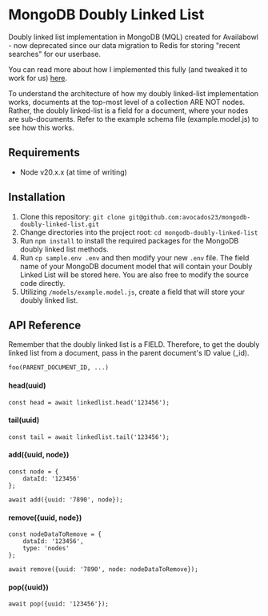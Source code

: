 # MongoDB Doubly Linked List

Doubly linked list implementation in MongoDB (MQL) created for Availabowl - now deprecated since our data migration to Redis for storing "recent searches" for our userbase. 

You can read more about how I implemented this fully (and tweaked it to work for us) [here](https://availabowldevs.wordpress.com/2024/05/03/mongodb-doubly-linked-list-implementation-for-recent-searches/).

To understand the architecture of how my doubly linked-list implementation works,
documents at the top-most level of a collection ARE NOT nodes. Rather, the doubly linked-list is a field for a document, where your nodes are sub-documents. Refer to the example schema file (example.model.js) to see how this works.

## Requirements

- Node v20.x.x (at time of writing)

## Installation

1. Clone this repository: `git clone git@github.com:avocados23/mongodb-doubly-linked-list.git`
2. Change directories into the project root: `cd mongodb-doubly-linked-list`
3. Run `npm install` to install the required packages for the MongoDB doubly linked list methods.
4. Run `cp sample.env .env` and then modify your new `.env` file. The field name of your MongoDB document model that will contain your Doubly Linked List will be stored here. You are also free to modify the source code directly.
5. Utilizing ```/models/example.model.js```, create a field that will store your doubly linked list.


## API Reference

Remember that the doubly linked list is a FIELD. Therefore, to get the doubly linked list from a document, pass in the parent document's ID value (_id).

```
foo(PARENT_DOCUMENT_ID, ...)
```

#### head(uuid)
```
const head = await linkedlist.head('123456');
```

#### tail(uuid)
```
const tail = await linkedlist.tail('123456');
```

#### add({uuid, node})
```
const node = { 
    dataId: '123456'
};

await add({uuid: '7890', node});
```

#### remove({uuid, node})
```
const nodeDataToRemove = { 
    dataId: '123456',
    type: 'nodes'
};

await remove({uuid: '7890', node: nodeDataToRemove});
```

#### pop({uuid})
```
await pop({uuid: '123456'});
```
